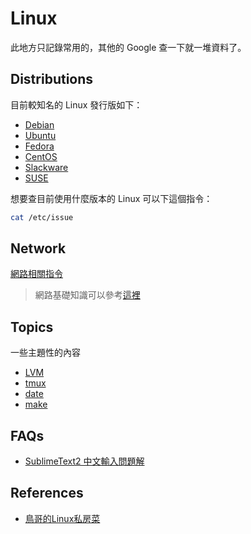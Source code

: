 Linux
=====

此地方只記錄常用的，其他的 Google 查一下就一堆資料了。

Distributions
-------------

目前較知名的 Linux 發行版如下：

* [Debian](http://www.debian.org/)
* [Ubuntu](http://www.ubuntu.com/)
* [Fedora](https://fedoraproject.org/)
* [CentOS](http://www.centos.org/)
* [Slackware](http://www.slackware.com/)
* [SUSE](https://www.suse.com/)

想要查目前使用什麼版本的 Linux 可以下這個指令：

```bash
cat /etc/issue
```

Network
-------

[網路相關指令](network-commands.md)

> 網路基礎知識可以參考[這裡](/network/README.md)

Topics
------

一些主題性的內容

* [LVM](lvm.md)
* [tmux](tmux.md)
* [date](date.md)
* [make](make.md)

FAQs
----

* [SublimeText2 中文輸入問題解](http://samwlinux.blogspot.tw/2014/04/ubuntusublimetext2deb.html)

References
----------

* [鳥哥的Linux私房菜](http://linux.vbird.org/)
